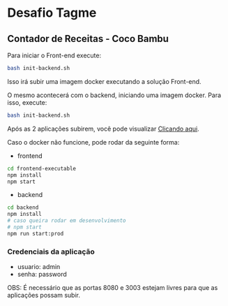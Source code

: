 # Desafio Tagme

## Contador de Receitas - Coco Bambu

Para iniciar o Front-end execute:

```sh
bash init-backend.sh
```

Isso irá subir uma imagem docker executando a solução Front-end.

O mesmo acontecerá com o backend, iniciando uma imagem docker. Para isso, execute:

```sh
bash init-backend.sh
```

Após as 2 aplicações subirem, você pode visualizar [Clicando aqui](http://localhost:8080/).

Caso o docker não funcione, pode rodar da seguinte forma:
- frontend
```sh
cd frontend-executable
npm install
npm start
```
- backend
```sh
cd backend
npm install
# caso queira rodar em desenvolvimento
# npm start
npm run start:prod
```

### Credenciais da aplicação
- usuario: admin
- senha: password

OBS: É necessário que as portas 8080 e 3003 estejam livres para que as aplicações possam subir.